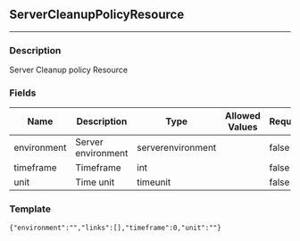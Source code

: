 ## ServerCleanupPolicyResource
---
### Description
Server Cleanup policy Resource
### Fields
| Name | Description | Type | Allowed Values | Required |
| ---- | ----------- | ---- | -------------- | -------- |
| environment | Server environment | serverenvironment |  | false |
| timeframe | Timeframe | int |  | false |
| unit | Time unit | timeunit |  | false |
### Template
```
{"environment":"","links":[],"timeframe":0,"unit":""}
```
